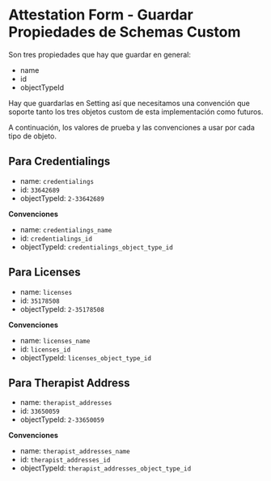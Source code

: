 # Attestation Form - Guardar Propiedades de Schemas Custom

Son tres propiedades que hay que guardar en general:
- name
- id 
- objectTypeId

Hay que guardarlas en Setting así que necesitamos una convención que soporte tanto los tres objetos custom de esta implementación como futuros.

A continuación, los valores de prueba y las convenciones a usar por cada tipo de objeto.

## Para Credentialings

- name: `credentialings`
- id: `33642689`
- objectTypeId: `2-33642689`

**Convenciones**

- name: `credentialings_name`
- id: `credentialings_id`
- objectTypeId: `credentialings_object_type_id`

## Para Licenses

- name: `licenses`
- id: `35178508`
- objectTypeId: `2-35178508`

**Convenciones**

- name: `licenses_name`
- id: `licenses_id`
- objectTypeId: `licenses_object_type_id`

## Para Therapist Address

- name: `therapist_addresses`
- id: `33650059`
- objectTypeId: `2-33650059`

**Convenciones**

- name: `therapist_addresses_name`
- id: `therapist_addresses_id`
- objectTypeId: `therapist_addresses_object_type_id`